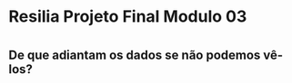 <h1> Resilia Projeto Final Modulo 03 <h1>

<h2> De que adiantam os dados se não podemos vê-los? <h2>
